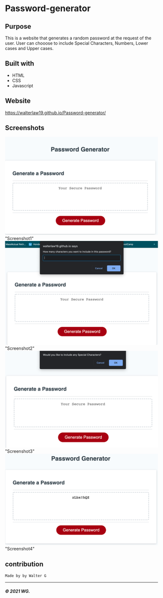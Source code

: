 # Password-generator

## Purpose
This is a website that generates a random password at the request of the user. User can chooose to include Special Characters, Numbers, Lower cases and Upper cases.

## Built with
* HTML
* CSS
* Javascript

## Website

https://walterlaw19.github.io/Password-generator/

## Screenshots

![](Readme-images/screenshot1.png) "Screenshot1"
![](Readme-images/screenshot2.png) "Screenshot2"
![](Readme-images/screenshot3.png) "Screenshot3"
![](Readme-images/screenshot4.png) "Screenshot4"

## contribution
```
Made by by Walter G
```

---
##### © 2021 WG.